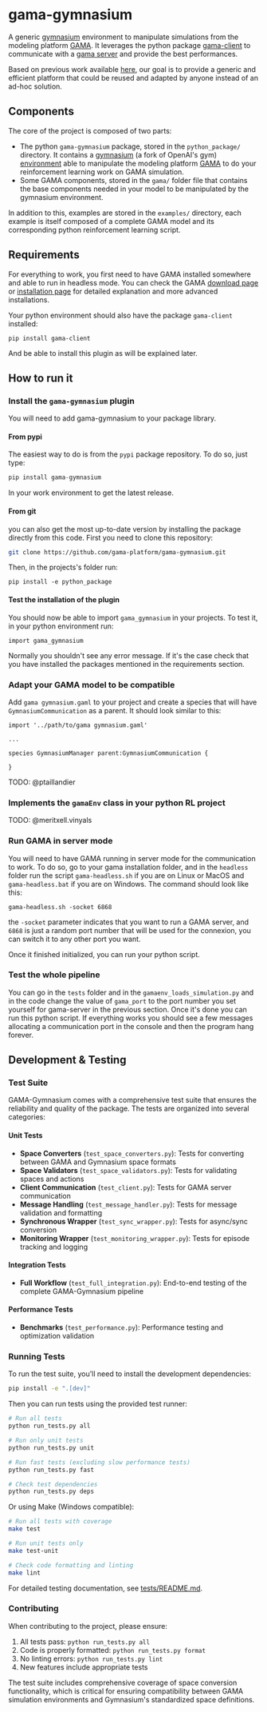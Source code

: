 # gama-gymnasium
A generic [gymnasium](https://gymnasium.farama.org/) environment to manipulate simulations from the modeling platform [GAMA](https://gama-platform.org/).
It leverages the python package [gama-client](https://pypi.org/project/gama-client/) to communicate with a [gama server](https://gama-platform.org/wiki/HeadlessServer) and provide the best performances.

Based on previous work available [here](https://github.com/ptaillandier/policy-design/), our goal is to provide a generic and efficient platform that could be reused and adapted by anyone instead of an ad-hoc solution.
 
## Components

The core of the project is composed of two parts:
 - The python `gama-gymnasium` package, stored in the `python_package/` directory. It contains a [gymnasium](https://gymnasium.farama.org/) (a fork of OpenAI's gym) [environment](https://gymnasium.farama.org/api/env/) able to manipulate the modeling platform [GAMA](https://gama-platform.org/) to do your reinforcement learning work on GAMA simulation.
 - Some GAMA components, stored in the `gama/` folder file that contains the base components needed in your model to be manipulated by the gymnasium environment.

In addition to this, examples are stored in the `examples/` directory, each example is itself composed of a complete GAMA model and its corresponding python reinforcement learning script.

## Requirements

For everything to work, you first need to have GAMA installed somewhere and able to run in headless mode.
You can check the GAMA [download page](https://gama-platform.org/download) or [installation page](https://gama-platform.org/wiki/Installation) for detailed explanation and more advanced installations.

Your python environment should also have the package `gama-client` installed:
```shell
pip install gama-client
```
And be able to install this plugin as will be explained later.

## How to run it

### Install the `gama-gymnasium` plugin

You will need to add gama-gymnasium to your package library.
#### From pypi
The easiest way to do is from the `pypi` package repository. To do so, just type:
```python
pip install gama-gymnasium
```
In your work environment to get the latest release.

#### From git

you can also get the most up-to-date version by installing the package directly from this code.
First you need to clone this repository:
```bash
git clone https://github.com/gama-platform/gama-gymnasium.git
```

Then, in the projects's folder run:
```
pip install -e python_package
```

#### Test the installation of the plugin

You should now be able to import `gama_gymnasium` in your projects. To test it, in your python environment run:
```
import gama_gymnasium
```
Normally you shouldn't see any error message. If it's the case check that you have installed the packages mentioned in the requirements section.

### Adapt your GAMA model to be compatible

Add `gama gymnasium.gaml` to your project and create a species that will have `GymnasiumCommunication` as a parent.
It should look similar to this:
```
import '../path/to/gama gymnasium.gaml'

...

species GymnasiumManager parent:GymnasiumCommunication {

}
```

TODO: @ptaillandier

### Implements the `gamaEnv` class in your python RL project

TODO: @meritxell.vinyals

### Run GAMA in server mode

You will need to have GAMA running in server mode for the communication to work.
To do so, go to your gama installation folder, and in the `headless` folder run the script `gama-headless.sh` if you are on Linux or MacOS and `gama-headless.bat` if you are on Windows.
The command should look like this:
```shell
gama-headless.sh -socket 6868
```
the `-socket` parameter indicates that you want to run a GAMA server, and `6868` is just a random port number that will be used for the connexion, you can switch it to any other port you want.

Once it finished initialized, you can run your python script.

### Test the whole pipeline

You can go in the `tests` folder and in the `gamaenv_loads_simulation.py` and in the code change the value of `gama_port` to the port number you set yourself for gama-server in the previous section.
Once it's done you can run this python script.
If everything works you should see a few messages allocating a communication port in the console and then the program hang forever.

## Development & Testing

### Test Suite

GAMA-Gymnasium comes with a comprehensive test suite that ensures the reliability and quality of the package. The tests are organized into several categories:

#### Unit Tests
- **Space Converters** (`test_space_converters.py`): Tests for converting between GAMA and Gymnasium space formats
- **Space Validators** (`test_space_validators.py`): Tests for validating spaces and actions
- **Client Communication** (`test_client.py`): Tests for GAMA server communication
- **Message Handling** (`test_message_handler.py`): Tests for message validation and formatting
- **Synchronous Wrapper** (`test_sync_wrapper.py`): Tests for async/sync conversion
- **Monitoring Wrapper** (`test_monitoring_wrapper.py`): Tests for episode tracking and logging

#### Integration Tests
- **Full Workflow** (`test_full_integration.py`): End-to-end testing of the complete GAMA-Gymnasium pipeline

#### Performance Tests
- **Benchmarks** (`test_performance.py`): Performance testing and optimization validation

### Running Tests

To run the test suite, you'll need to install the development dependencies:

```bash
pip install -e ".[dev]"
```

Then you can run tests using the provided test runner:

```bash
# Run all tests
python run_tests.py all

# Run only unit tests
python run_tests.py unit

# Run fast tests (excluding slow performance tests)
python run_tests.py fast

# Check test dependencies
python run_tests.py deps
```

Or using Make (Windows compatible):

```bash
# Run all tests with coverage
make test

# Run unit tests only
make test-unit

# Check code formatting and linting
make lint
```

For detailed testing documentation, see [tests/README.md](tests/README.md).

### Contributing

When contributing to the project, please ensure:

1. All tests pass: `python run_tests.py all`
2. Code is properly formatted: `python run_tests.py format`
3. No linting errors: `python run_tests.py lint`
4. New features include appropriate tests

The test suite includes comprehensive coverage of space conversion functionality, which is critical for ensuring compatibility between GAMA simulation environments and Gymnasium's standardized space definitions.
